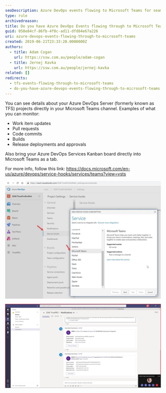 ```yaml
---
seoDescription: Azure DevOps events flowing to Microsoft Teams for seamless project monitoring and collaboration.
type: rule
archivedreason:
title: Do you have Azure DevOps Events flowing through to Microsoft Teams?
guid: 058e84cf-86fb-4f0c-ad11-dfd04e67a226
uri: azure-devops-events-flowing-through-to-microsoft-teams
created: 2019-06-21T23:33:28.0000000Z
authors:
  - title: Adam Cogan
    url: https://ssw.com.au/people/adam-cogan
  - title: Jernej Kavka
    url: https://ssw.com.au/people/jernej-kavka
related: []
redirects:
  - tfs-events-flowing-through-to-microsoft-teams
  - do-you-have-azure-devops-events-flowing-through-to-microsoft-teams
---
```


You can see details about your Azure DevOps Server (formerly known as TFS) projects directly in your Microsoft Teams channel. Examples of what you can monitor:

- Work item updates
- Pull requests
- Code commits
- Builds
- Release deployments and approvals

Also bring your Azure DevOps Services Kanban board directly into Microsoft Teams as a tab.

For more info, follow this link: <https://docs.microsoft.com/en-us/azure/devops/service-hooks/services/teams?view=vsts>

<!--endintro-->

![Figure: How to setup Azure DevOps Events on Microsoft Teams](tfs-teams-1.jpg)

![Figure: It's nice to be able to converse about the project and see notifications such as PR coming through](tfs-teams-2.jpg)
